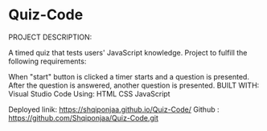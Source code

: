 # Quiz-Code
PROJECT DESCRIPTION:


A timed quiz that tests users' JavaScript knowledge. Project to fulfill the following requirements:

When "start" button is clicked a timer starts and a question is presented. After the question is answered, another question is presented. 
 BUILT WITH: Visual Studio Code 
 Using: HTML CSS JavaScript

Deployed linik: https://shqiponjaa.github.io/Quiz-Code/
Github : https://github.com/Shqiponjaa/Quiz-Code.git